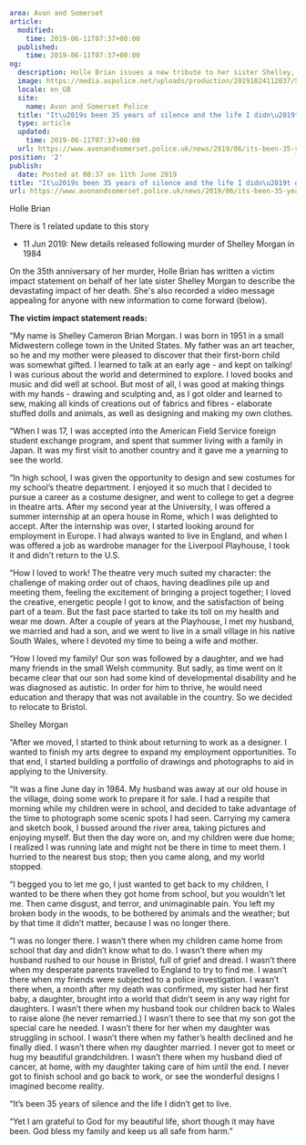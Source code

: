 ```yaml
area: Avon and Somerset
article:
  modified:
    time: 2019-06-11T07:37+00:00
  published:
    time: 2019-06-11T07:37+00:00
og:
  description: Holle Brian issues a new tribute to her sister Shelley, who was murdered 35 years ago.
  image: https://media.aspolice.net/uploads/production/20191024112037/Screengrab.jpg.jpg
  locale: en_GB
  site:
    name: Avon and Somerset Police
  title: "It\u2019s been 35 years of silence and the life I didn\u2019t get to live | Avon and Somerset Police"
  type: article
  updated:
    time: 2019-06-11T07:37+00:00
  url: https://www.avonandsomerset.police.uk/news/2019/06/its-been-35-years-of-silence-and-the-life-i-didnt-get-to-live/
position: '2'
publish:
  date: Posted at 08:37 on 11th June 2019
title: "It\u2019s been 35 years of silence and the life I didn\u2019t get to live | Avon and Somerset Police"
url: https://www.avonandsomerset.police.uk/news/2019/06/its-been-35-years-of-silence-and-the-life-i-didnt-get-to-live/
```

Holle Brian

There is 1 related update to this story

 * 11 Jun 2019: New details released following murder of Shelley Morgan in 1984

On the 35th anniversary of her murder, Holle Brian has written a victim impact statement on behalf of her late sister Shelley Morgan to describe the devastating impact of her death. She's also recorded a video message appealing for anyone with new information to come forward (below).

**The victim impact statement reads:**

“My name is Shelley Cameron Brian Morgan. I was born in 1951 in a small Midwestern college town in the United States. My father was an art teacher, so he and my mother were pleased to discover that their first-born child was somewhat gifted. I learned to talk at an early age - and kept on talking! I was curious about the world and determined to explore. I loved books and music and did well at school. But most of all, I was good at making things with my hands - drawing and sculpting and, as I got older and learned to sew, making all kinds of creations out of fabrics and fibres - elaborate stuffed dolls and animals, as well as designing and making my own clothes.

“When I was 17, I was accepted into the American Field Service foreign student exchange program, and spent that summer living with a family in Japan. It was my first visit to another country and it gave me a yearning to see the world.

“In high school, I was given the opportunity to design and sew costumes for my school’s theatre department. I enjoyed it so much that I decided to pursue a career as a costume designer, and went to college to get a degree in theatre arts. After my second year at the University, I was offered a summer internship at an opera house in Rome, which I was delighted to accept. After the internship was over, I started looking around for employment in Europe. I had always wanted to live in England, and when I was offered a job as wardrobe manager for the Liverpool Playhouse, I took it and didn’t return to the U.S.

“How I loved to work! The theatre very much suited my character: the challenge of making order out of chaos, having deadlines pile up and meeting them, feeling the excitement of bringing a project together; I loved the creative, energetic people I got to know, and the satisfaction of being part of a team. But the fast pace started to take its toll on my health and wear me down. After a couple of years at the Playhouse, I met my husband, we married and had a son, and we went to live in a small village in his native South Wales, where I devoted my time to being a wife and mother.

“How I loved my family! Our son was followed by a daughter, and we had many friends in the small Welsh community. But sadly, as time went on it became clear that our son had some kind of developmental disability and he was diagnosed as autistic. In order for him to thrive, he would need education and therapy that was not available in the country. So we decided to relocate to Bristol.

Shelley Morgan

“After we moved, I started to think about returning to work as a designer. I wanted to finish my arts degree to expand my employment opportunities. To that end, I started building a portfolio of drawings and photographs to aid in applying to the University.

“It was a fine June day in 1984. My husband was away at our old house in the village, doing some work to prepare it for sale. I had a respite that morning while my children were in school, and decided to take advantage of the time to photograph some scenic spots I had seen. Carrying my camera and sketch book, I bussed around the river area, taking pictures and enjoying myself. But then the day wore on, and my children were due home; I realized I was running late and might not be there in time to meet them. I hurried to the nearest bus stop; then you came along, and my world stopped.

“I begged you to let me go, I just wanted to get back to my children, I wanted to be there when they got home from school, but you wouldn’t let me. Then came disgust, and terror, and unimaginable pain. You left my broken body in the woods, to be bothered by animals and the weather; but by that time it didn’t matter, because I was no longer there.

“I was no longer there. I wasn’t there when my children came home from school that day and didn’t know what to do. I wasn’t there when my husband rushed to our house in Bristol, full of grief and dread. I wasn’t there when my desperate parents travelled to England to try to find me. I wasn’t there when my friends were subjected to a police investigation. I wasn’t there when, a month after my death was confirmed, my sister had her first baby, a daughter, brought into a world that didn’t seem in any way right for daughters. I wasn’t there when my husband took our children back to Wales to raise alone (he never remarried.) I wasn’t there to see that my son got the special care he needed. I wasn’t there for her when my daughter was struggling in school. I wasn’t there when my father’s health declined and he finally died. I wasn’t there when my daughter married. I never got to meet or hug my beautiful grandchildren. I wasn’t there when my husband died of cancer, at home, with my daughter taking care of him until the end. I never got to finish school and go back to work, or see the wonderful designs I imagined become reality.

“It’s been 35 years of silence and the life I didn’t get to live.

“Yet I am grateful to God for my beautiful life, short though it may have been. God bless my family and keep us all safe from harm.”
